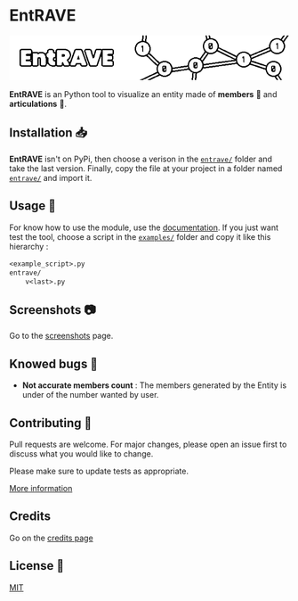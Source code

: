 # EntRAVE

![EntRAVE Banner](assets/banner.png)

**EntRAVE** is an Python tool to visualize an entity made of **members** 🔹 and **articulations** 🔗.

## Installation 📥

**EntRAVE** isn't on PyPi, then choose a verison in the [`entrave/`](entrave/) folder and take the last version. Finally, copy the file at your project in a folder named [`entrave/`](entrave/) and import it.

## Usage 🎯

For know how to use the module, use the [documentation](DOCUMENTATION.md).
If you just want test the tool, choose a script in the [`examples/`](examples/) folder and copy it like this hierarchy :

```
<example_script>.py
entrave/
    v<last>.py
```

## Screenshots 📷

Go to the [screenshots](SCREENSHOTS.md) page.

## Knowed bugs 🐛

- **Not accurate members count** : The members generated by the Entity is under of the number wanted by user.

## Contributing 🚀

Pull requests are welcome. For major changes, please open an issue first to discuss what you would like to change.

Please make sure to update tests as appropriate.

[More information](CONTRIBUTING.md)

## Credits

Go on the [credits page](CREDITS.md)

## License 📜

[MIT](LICENSE.md)